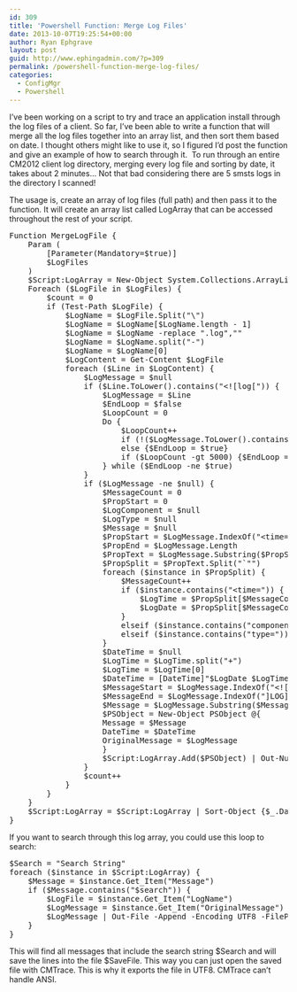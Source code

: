 ```yaml
---
id: 309
title: 'Powershell Function: Merge Log Files'
date: 2013-10-07T19:25:54+00:00
author: Ryan Ephgrave
layout: post
guid: http://www.ephingadmin.com/?p=309
permalink: /powershell-function-merge-log-files/
categories:
  - ConfigMgr
  - Powershell
---
```

I’ve been working on a script to try and trace an application install through the log files of a client. So far, I’ve been able to write a function that will merge all the log files together into an array list, and then sort them based on date. I thought others might like to use it, so I figured I’d post the function and give an example of how to search through it.  To run through an entire CM2012 client log directory, merging every log file and sorting by date, it takes about 2 minutes… Not that bad considering there are 5 smsts logs in the directory I scanned!

The usage is, create an array of log files (full path) and then pass it to the function. It will create an array list called LogArray that can be accessed throughout the rest of your script.
<pre class="lang:ps decode:true ">Function MergeLogFile {
    Param (
		[Parameter(Mandatory=$true)]
		$LogFiles
	)
	$Script:LogArray = New-Object System.Collections.ArrayList
	Foreach ($LogFile in $LogFiles) {
		$count = 0
		if (Test-Path $LogFile) {
			$LogName = $LogFile.Split("\")
			$LogName = $LogName[$LogName.length - 1]
			$LogName = $LogName -replace ".log",""
			$LogName = $LogName.split("-")
			$LogName = $LogName[0]
			$LogContent = Get-Content $LogFile
			foreach ($Line in $LogContent) {
				$LogMessage = $null
				if ($Line.ToLower().contains("&lt;![log[")) {
					$LogMessage = $Line
					$EndLoop = $false
					$LoopCount = 0
					Do {
						$LoopCount++
						if (!($LogMessage.ToLower().contains("]log]!&gt;"))) {$LogMessage = $LogMessage + "`n" + $LogContent[$count + $LoopCount]}
						else {$EndLoop = $true}
						if ($LoopCount -gt 5000) {$EndLoop = $true}
					} while ($EndLoop -ne $true)
				}
				if ($LogMessage -ne $null) {
					$MessageCount = 0
					$PropStart = 0
					$LogComponent = $null
					$LogType = $null
					$Message = $null
					$PropStart = $LogMessage.IndexOf("&lt;time=")
					$PropEnd = $LogMessage.Length
					$PropText = $LogMessage.Substring($PropStart)
					$PropSplit = $PropText.Split("`"")
					foreach ($instance in $PropSplit) {
						$MessageCount++
						if ($instance.contains("&lt;time=")) {
							$LogTime = $PropSplit[$MessageCount]
							$LogDate = $PropSplit[$MessageCount+2]
						}
						elseif ($instance.contains("component=")) {$LogComponent = $PropSplit[$MessageCount]}
						elseif ($instance.contains("type=")) {$LogType = $PropSplit[$MessageCount]}
					}
					$DateTime = $null
					$LogTime = $LogTime.split("+")
					$LogTime = $LogTime[0]
					$DateTime = [DateTime]"$LogDate $LogTime"
					$MessageStart = $LogMessage.IndexOf("&lt;![LOG[") + 7
					$MessageEnd = $LogMessage.IndexOf("]LOG]!&gt;") - 7
					$Message = $LogMessage.Substring($MessageStart,$MessageEnd)
					$PSObject = New-Object PSObject @{
					Message = $Message
					DateTime = $DateTime
					OriginalMessage = $LogMessage
					}
					$Script:LogArray.Add($PSObject) | Out-Null
				}
				$count++
			}
		}
	}
	$Script:LogArray = $Script:LogArray | Sort-Object {$_.DateTime}
}</pre>
If you want to search through this log array, you could use this loop to search:
<pre class="lang:ps decode:true ">$Search = "Search String"
foreach ($instance in $Script:LogArray) {
    $Message = $instance.Get_Item("Message")
	if ($Message.contains("$search")) {
		$LogFile = $instance.Get_Item("LogName")
		$LogMessage = $instance.Get_Item("OriginalMessage")
		$LogMessage | Out-File -Append -Encoding UTF8 -FilePath $SaveFile
	}
}</pre>
This will find all messages that include the search string $Search and will save the lines into the file $SaveFile. This way you can just open the saved file with CMTrace. This is why it exports the file in UTF8. CMTrace can’t handle ANSI.